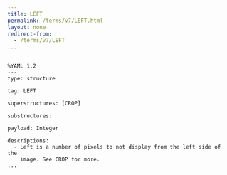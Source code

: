 ```yaml
---
title: LEFT
permalink: /terms/v7/LEFT.html
layout: none
redirect-from:
  - /terms/v7/LEFT
...
```


```

%YAML 1.2
---
type: structure

tag: LEFT

superstructures: [CROP]

substructures:

payload: Integer

descriptions:
  - Left is a number of pixels to not display from the left side of the
    image. See CROP for more.
...

```